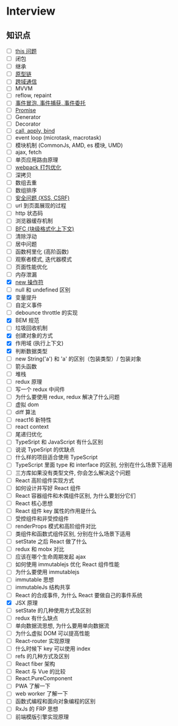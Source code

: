 # Interview

## 知识点

-   [ ] [this 问题](https://juejin.im/post/59bfe84351882531b730bac2#heading-12)
-   [ ] 闭包
-   [ ] 继承
-   [ ] [原型链](https://github.com/mqyqingfeng/Blog/issues/2)
-   [ ] [跨域通信](https://juejin.im/post/5b91d3be5188255c95380b5e)
-   [ ] MVVM
-   [ ] reflow, repaint
-   [ ] [事件冒泡, 事件捕获, 事件委托](https://zhuanlan.zhihu.com/p/26536815)
-   [ ] [Promise](https://juejin.im/post/5b2a422bf265da59810b677c)
-   [ ] Generator
-   [ ] Decorator
-   [ ] [call, apply, bind](https://juejin.im/post/59bfe84351882531b730bac2#heading-12)
-   [ ] event loop (microtask, macrotask)
-   [ ] 模块机制 (CommonJs, AMD, es 模块, UMD)
-   [ ] ajax, fetch
-   [ ] 单页应用路由原理
-   [ ] [webpack 打包优化](https://juejin.im/post/5abbc2ca5188257ddb0fae9b)
-   [ ] 深拷贝
-   [ ] 数组去重
-   [ ] 数组排序
-   [ ] [安全问题 (XSS, CSRF)](https://github.com/dwqs/blog/issues/68)
-   [ ] url 到页面展现的过程
-   [ ] http 状态码
-   [ ] 浏览器缓存机制
-   [ ] [BFC (块级格式化上下文)](https://juejin.im/post/59b73d5bf265da064618731d)
-   [ ] 清除浮动
-   [ ] 居中问题
-   [ ] 函数柯里化 (高阶函数)
-   [ ] 观察者模式, 迭代器模式
-   [ ] 页面性能优化
-   [ ] 内存泄漏
-   [x] [new 操作符](https://www.zhihu.com/question/36440948)
-   [ ] null 和 undefined 区别
-   [x] 变量提升
-   [ ] 自定义事件
-   [ ] debounce throttle 的实现
-   [x] BEM 规范
-   [ ] 垃圾回收机制
-   [x] 创建对象的方式
-   [x] 作用域 (执行上下文)
-   [x] 判断数据类型
-   [ ] new String('a') 和 'a' 的区别（包装类型）/ 包装对象
-   [ ] 箭头函数
-   [ ] 堆栈
-   [ ] redux 原理
-   [ ] 写一个 redux 中间件
-   [ ] 为什么要使用 redux, redux 解决了什么问题
-   [ ] 虚拟 dom
-   [ ] diff 算法
-   [ ] react16 新特性
-   [ ] react context
-   [ ] 尾递归优化
-   [ ] TypeSript 和 JavaScript 有什么区别
-   [ ] 说说 TypeSript 的优缺点
-   [ ] 什么样的项目适合使用 TypeScript
-   [ ] TypeScript 里面 type 和 interface 的区别, 分别在什么场景下适用
-   [ ] 三方库如果没有类型文件, 你会怎么解决这个问题
-   [ ] React 高阶组件实现方式
-   [ ] 如何设计并写好 React 组件
-   [ ] React 容器组件和木偶组件区别, 为什么要划分它们
-   [ ] React 核心思想
-   [ ] React 组件 key 属性的作用是什么
-   [ ] 受控组件和非受控组件
-   [ ] renderProps 模式和高阶组件对比
-   [ ] 类组件和函数式组件区别, 分别在什么场景下适用
-   [ ] setState 之后 React 做了什么
-   [ ] redux 和 mobx 对比
-   [ ] 应该在哪个生命周期发起 ajax
-   [ ] 如何使用 immutablejs 优化 React 组件性能
-   [ ] 为什么要使用 immutablejs
-   [ ] immutable 思想
-   [ ] immutableJs 结构共享
-   [ ] React 的合成事件, 为什么 React 要做自己的事件系统
-   [x] JSX 原理
-   [ ] setState 的几种使用方式及区别
-   [ ] redux 有什么缺点
-   [ ] 单向数据流思想, 为什么要用单向数据流
-   [ ] 为什么虚拟 DOM 可以提高性能
-   [ ] React-router 实现原理
-   [ ] 什么时候下 key 可以使用 index
-   [ ] refs 的几种方式及区别
-   [ ] React fiber 架构
-   [ ] React 与 Vue 的比较
-   [ ] React.PureComponent
-   [ ] PWA 了解一下
-   [ ] web worker 了解一下
-   [ ] 函数式编程和面向对象编程的区别
-   [ ] RxJs 的 FRP 思想
-   [ ] 前端模版引擎实现原理

